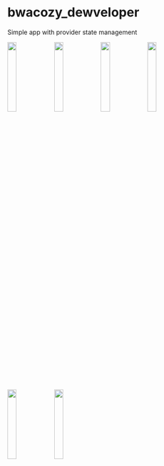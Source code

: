 # bwacozy_dewveloper

Simple app with provider state management

<img src="https://user-images.githubusercontent.com/74084664/109917147-69d83a00-7ce7-11eb-948c-3fb9294c2978.jpeg" width="20%"></img> <img src="https://user-images.githubusercontent.com/74084664/109917149-6b096700-7ce7-11eb-8f8d-e423523659e2.jpeg" width="20%"></img> <img src="https://user-images.githubusercontent.com/74084664/109917151-6b096700-7ce7-11eb-9591-8673238eb183.jpeg" width="20%"></img> <img src="https://user-images.githubusercontent.com/74084664/109917153-6ba1fd80-7ce7-11eb-9621-687db115645d.jpeg" width="20%"></img> <img src="https://user-images.githubusercontent.com/74084664/109917154-6c3a9400-7ce7-11eb-882b-a331dd01de96.jpeg" width="20%"></img> <img src="https://user-images.githubusercontent.com/74084664/109917158-6c3a9400-7ce7-11eb-81d0-5e511ead37f9.jpeg" width="20%"></img> 

